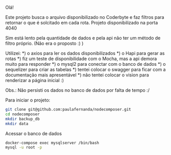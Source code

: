 Olá!

Este projeto busca o arquivo disponibilizado no Coderbyte e faz filtros para retornar o que é solcitado em cada rota.
Projeto disponibilizado na porta 4040

Sim está lento pela quantidade de dados e pela api não ter um método de filtro próprio. (Não era o proposto :) )

Utilizei:
*) o axios para ler os dados disponibilizados 
*) o Hapi para gerar as rotas
*) fiz um teste de disponibilidade com o Mocha, mas a api demora muito para responder
*) o mysql2 para conectar com o banco de dados
*) o sequelizer para criar as tabelas
*) tentei colocar o swagger para ficar com a documentação mais apresentável
*) não tentei colocar o vision para renderizar a página inicial :)

Obs.: Não persisti os dados no banco de dados por falta de tempo :/

Para iniciar o projeto:

```bash
git clone git@github.com:paulafernanda/nodecomposer.git
cd nodecomposer
mkdir backup_db
mkdir data
```


Acessar o banco de dados

```bash
docker-compose exec mysqlserver /bin/bash
mysql -u root -p
```

